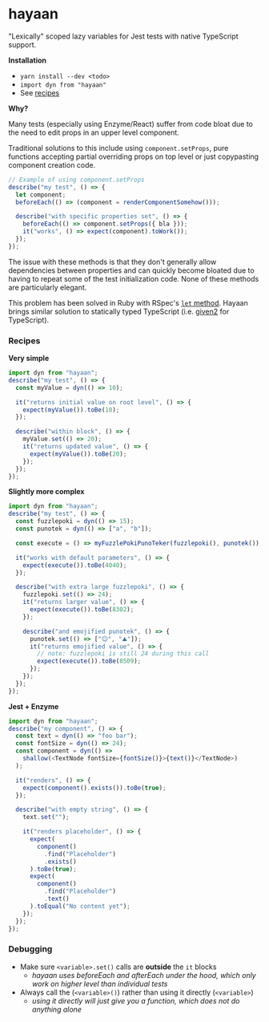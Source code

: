 # hayaan

"Lexically" scoped lazy variables for Jest tests with native TypeScript support.

**Installation**

- `yarn install --dev <todo>`
- `import dyn from "hayaan"`
- See [recipes](#recipes)

**Why?**

Many tests (especially using Enzyme/React) suffer from code bloat due to the need to edit props in an upper level component.

Traditional solutions to this include using `component.setProps`, pure functions accepting partial overriding props on top level or just copypasting component creation code.

```js
// Example of using component.setProps
describe("my test", () => {
  let component;
  beforeEach(() => (component = renderComponentSomehow()));

  describe("with specific properties set", () => {
    beforeEach(() => component.setProps({ bla }));
    it("works", () => expect(component).toWork());
  });
});
```

The issue with these methods is that they don't generally allow dependencies between properties and can quickly become bloated due to having to repeat some of the test initialization code. None of these methods are particularly elegant.

This problem has been solved in Ruby with RSpec's [`let` method](https://medium.com/@tomkadwill/all-about-rspec-let-a3b642e08d39). Hayaan brings similar solution to statically typed TypeScript (i.e. [given2](https://github.com/tatyshev/given2) for TypeScript).

### Recipes

**Very simple**

```js
import dyn from "hayaan";
describe("my test", () => {
  const myValue = dyn(() => 10);

  it("returns initial value on root level", () => {
    expect(myValue()).toBe(10);
  });

  describe("within block", () => {
    myValue.set(() => 20);
    it("returns updated value", () => {
      expect(myValue()).toBe(20);
    });
  });
});
```

**Slightly more complex**

```js
import dyn from "hayaan";
describe("my test", () => {
  const fuzzlepoki = dyn(() => 15);
  const punotek = dyn(() => ["a", "b"]);

  const execute = () => myFuzzlePokiPunoTeker(fuzzlepoki(), punotek());

  it("works with default parameters", () => {
    expect(execute()).toBe(4040);
  });

  describe("with extra large fuzzlepoki", () => {
    fuzzlepoki.set(() => 24);
    it("returns larger value", () => {
      expect(execute()).toBe(8302);
    });

    describe("and emojified punotek", () => {
      punotek.set(() => ["😊", "⛰️"]);
      it("returns emojified value", () => {
        // note: fuzzlepoki is still 24 during this call
        expect(execute()).toBe(8509);
      });
    });
  });
});
```

**Jest + Enzyme**

```js
import dyn from "hayaan";
describe("my component", () => {
  const text = dyn(() => "foo bar");
  const fontSize = dyn(() => 24);
  const component = dyn(() =>
    shallow(<TextNode fontSize={fontSize()}>{text()}</TextNode>)
  );

  it("renders", () => {
    expect(component().exists()).toBe(true);
  });

  describe("with empty string", () => {
    text.set("");

    it("renders placeholder", () => {
      expect(
        component()
          .find("Placeholder")
          .exists()
      ).toBe(true);
      expect(
        component()
          .find("Placeholder")
          .text()
      ).toEqual("No content yet");
    });
  });
});
```

### Debugging

- Make sure `<variable>.set()` calls are **outside** the `it` blocks
  - _hayaan uses beforeEach and afterEach under the hood, which only work on higher level than individual tests_
- Always call the (`<variable>()`) rather than using it directly (`<variable>`)
  - _using it directly will just give you a function, which does not do anything alone_
